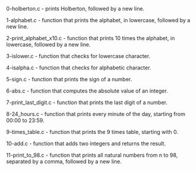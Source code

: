 0-holberton.c - prints Holberton, followed by a new line.

1-alphabet.c - function that prints the alphabet, in lowercase, followed by a new line.

2-print_alphabet_x10.c - function that prints 10 times the alphabet, in lowercase, followed by a new line.

3-islower.c - function that checks for lowercase character.

4-isalpha.c - function that checks for alphabetic character.

5-sign.c - function that prints the sign of a number.

6-abs.c - function that computes the absolute value of an integer.

7-print_last_digit.c - function that prints the last digit of a number.

8-24_hours.c - function that prints every minute of the day, starting from 00:00 to 23:59.

9-times_table.c - function that prints the 9 times table, starting with 0.

10-add.c - function that adds two integers and returns the result.

11-print_to_98.c - function that prints all natural numbers from n to 98, separated by a comma, followed by a new line.
